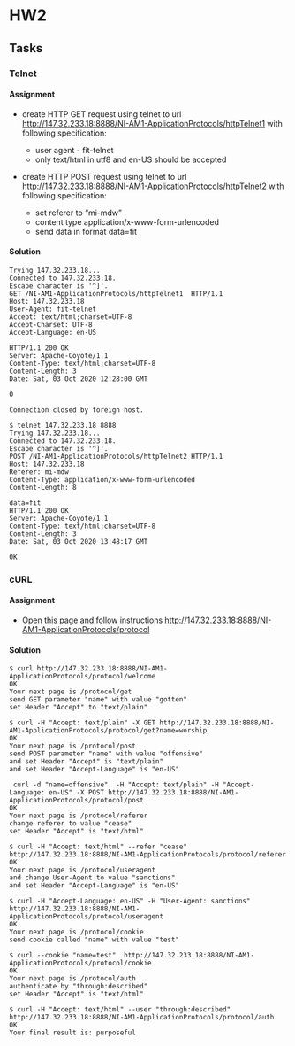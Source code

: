 # HW2

## Tasks

### Telnet

#### Assignment

* create HTTP GET request using telnet to url http://147.32.233.18:8888/NI-AM1-ApplicationProtocols/httpTelnet1 with following specification:
    - user agent - fit-telnet
    - only text/html in utf8 and en-US should be accepted
    
* create HTTP POST request using telnet to url http://147.32.233.18:8888/NI-AM1-ApplicationProtocols/httpTelnet2 with following specification:
    - set referer to “mi-mdw”
    - content type application/x-www-form-urlencoded
    - send data in format data=fit    
    
#### Solution 


```$ telnet 147.32.233.18 8888
Trying 147.32.233.18...
Connected to 147.32.233.18.
Escape character is '^]'.
GET /NI-AM1-ApplicationProtocols/httpTelnet1  HTTP/1.1
Host: 147.32.233.18 
User-Agent: fit-telnet
Accept: text/html;charset=UTF-8
Accept-Charset: UTF-8
Accept-Language: en-US

HTTP/1.1 200 OK
Server: Apache-Coyote/1.1
Content-Type: text/html;charset=UTF-8
Content-Length: 3
Date: Sat, 03 Oct 2020 12:28:00 GMT

O

Connection closed by foreign host.
```

```
$ telnet 147.32.233.18 8888
Trying 147.32.233.18...
Connected to 147.32.233.18.
Escape character is '^]'.
POST /NI-AM1-ApplicationProtocols/httpTelnet2 HTTP/1.1
Host: 147.32.233.18
Referer: mi-mdw
Content-Type: application/x-www-form-urlencoded
Content-Length: 8

data=fit
HTTP/1.1 200 OK
Server: Apache-Coyote/1.1
Content-Type: text/html;charset=UTF-8
Content-Length: 3
Date: Sat, 03 Oct 2020 13:48:17 GMT

OK

```

### cURL

#### Assignment

* Open this page and follow instructions http://147.32.233.18:8888/NI-AM1-ApplicationProtocols/protocol

#### Solution

```
$ curl http://147.32.233.18:8888/NI-AM1-ApplicationProtocols/protocol/welcome
OK
Your next page is /protocol/get
send GET parameter "name" with value "gotten" 
set Header "Accept" to "text/plain"

$ curl -H "Accept: text/plain" -X GET http://147.32.233.18:8888/NI-AM1-ApplicationProtocols/protocol/get?name=worship
OK
Your next page is /protocol/post 
send POST parameter "name" with value "offensive"
and set Header "Accept" is "text/plain" 
and set Header "Accept-Language" is "en-US" 

 curl -d "name=offensive"  -H "Accept: text/plain" -H "Accept-Language: en-US" -X POST http://147.32.233.18:8888/NI-AM1-ApplicationProtocols/protocol/post
OK
Your next page is /protocol/referer 
change referer to value "cease"
set Header "Accept" is "text/html" 

$ curl -H "Accept: text/html" --refer "cease" http://147.32.233.18:8888/NI-AM1-ApplicationProtocols/protocol/referer
OK
Your next page is /protocol/useragent
and change User-Agent to value "sanctions"
and set Header "Accept-Language" is "en-US" 

$ curl -H "Accept-Language: en-US" -H "User-Agent: sanctions" http://147.32.233.18:8888/NI-AM1-ApplicationProtocols/protocol/useragent
OK
Your next page is /protocol/cookie 
send cookie called "name" with value "test"

$ curl --cookie "name=test"  http://147.32.233.18:8888/NI-AM1-ApplicationProtocols/protocol/cookie
OK
Your next page is /protocol/auth 
authenticate by "through:described"
set Header "Accept" is "text/html" 

$ curl -H "Accept: text/html" --user "through:described"  http://147.32.233.18:8888/NI-AM1-ApplicationProtocols/protocol/auth
OK
Your final result is: purposeful 
```

